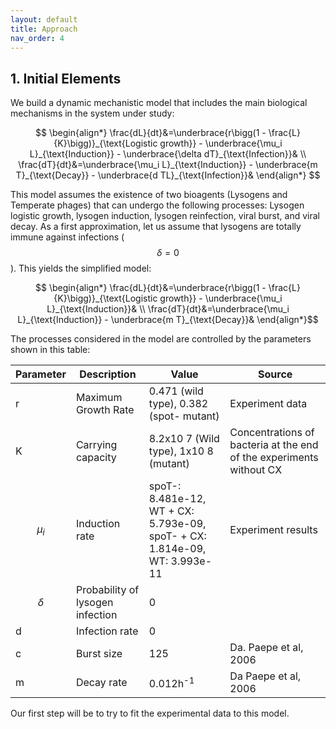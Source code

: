```yaml
---
layout: default
title: Approach
nav_order: 4
---
```


## 1. Initial Elements

We build a dynamic mechanistic model that includes the main biological mechanisms in the system under study:

$$
\begin{align*} 
\frac{dL}{dt}&=\underbrace{r\bigg(1 - \frac{L}{K}\bigg)}_{\text{Logistic growth}} - \underbrace{\mu_i L}_{\text{Induction}} - \underbrace{\delta dT}_{\text{Infection}}& \\
\frac{dT}{dt}&=\underbrace{\mu_i L}_{\text{Induction}} - \underbrace{m T}_{\text{Decay}} - \underbrace{d TL}_{\text{Infection}}&
\end{align*} $$

This model assumes the existence of two bioagents (Lysogens and Temperate phages) that can undergo the following processes: Lysogen logistic growth, lysogen induction, lysogen reinfection, viral burst, and viral decay. As a first approximation, let us assume that lysogens are totally immune against infections ($$\delta=0$$). This yields the simplified model:

$$
\begin{align*} 
\frac{dL}{dt}&=\underbrace{r\bigg(1 - \frac{L}{K}\bigg)}_{\text{Logistic growth}} - \underbrace{\mu_i L}_{\text{Induction}}& \\
\frac{dT}{dt}&=\underbrace{\mu_i L}_{\text{Induction}} - \underbrace{m T}_{\text{Decay}}&
\end{align*}$$

The processes considered in the model are controlled by the parameters shown in this table:

| Parameter | Description | Value| Source|
| ----------- | ----------- | ----------- | ----------- |
| r | Maximum Growth Rate |0.471 (wild type), 0.382 (spot- mutant)  | Experiment data |
| K | Carrying capacity |8.2x10 7 (Wild type), 1x10 8 (mutant)  | Concentrations of bacteria at the end of the experiments without CX  |
| $$\mu_i$$ | Induction rate |spoT-: 8.481e-12, WT + CX: 5.793e-09, spoT- + CX: 1.814e-09, WT: 3.993e-11 | Experiment results  |
| $$\delta$$ | Probability of lysogen infection | 0 |  |
| d | Infection rate | 0 |  |
| c | Burst size | 125 |Da. Paepe et al, 2006  |
| m | Decay rate | 0.012h<sup>-1</sup>| Da Paepe et al, 2006  |

Our first step will be to try to fit the experimental data to this model.
